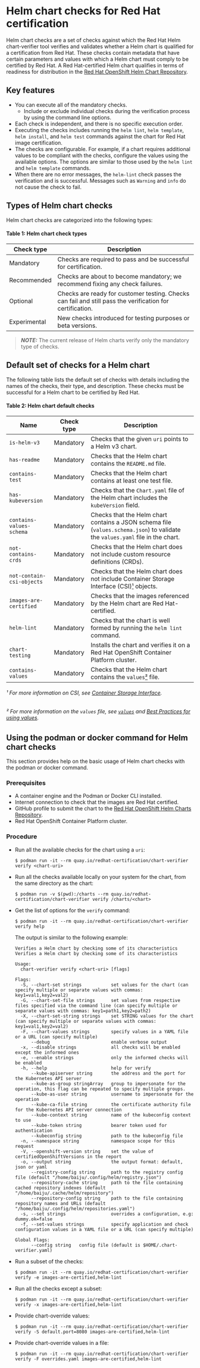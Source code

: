 # Helm chart checks for Red Hat certification

Helm chart checks are a set of checks against which the Red Hat Helm chart-verifier tool verifies and validates whether a Helm chart is qualified for a certification from Red Hat. These checks contain metadata that have certain parameters and values with which a Helm chart must comply to be certified by Red Hat. A Red Hat-certified Helm chart qualifies in terms of readiness for distribution in the [Red Hat OpenShift Helm Chart Repository](https://github.com/openshift-helm-charts).

## Key features
- You can execute all of the mandatory checks.
  - Include or exclude individual checks during the verification process by using the command line options.
- Each check is independent, and there is no specific execution order.
- Executing the checks includes running the `helm lint`, `helm template`, `helm install`, and `helm test` commands against the chart for Red Hat image certification.
- The checks are configurable. For example, if a chart requires additional values to be compliant with the checks, configure the values using the available options. The options are similar to those used by the `helm lint` and `helm template` commands.
- When there are no error messages, the `helm-lint` check passes the verification and is successful. Messages such as `Warning` and `info` do not cause the check to fail.

## Types of Helm chart checks
Helm chart checks are categorized into the following types:

#### Table 1: Helm chart check types

| Check type | Description
|---|---
| Mandatory | Checks are required to pass and be successful for certification.
| Recommended | Checks are about to become mandatory; we recommend fixing any check failures.
| Optional | Checks are ready for customer testing. Checks can fail and still pass the verification for certification.
| Experimental | New checks introduced for testing purposes or beta versions.
> **_NOTE:_**  The current release of Helm charts verify only the mandatory type of checks.

## Default set of checks for a Helm chart
The following table lists the default set of checks with details including the names of the checks, their type, and description. These checks must be successful for a Helm chart to be certified by Red Hat.

#### Table 2: Helm chart default checks

| Name | Check type | Description
|------|------------|------------
| `is-helm-v3` | Mandatory | Checks that the given `uri` points to a Helm v3 chart.
| `has-readme` | Mandatory | Checks that the Helm chart contains the `README.md` file.
| `contains-test` | Mandatory | Checks that the Helm chart contains at least one test file.
| `has-kubeversion` | Mandatory | Checks that the `Chart.yaml` file of the Helm chart includes the `kubeVersion` field.
| `contains-values-schema` | Mandatory | Checks that the Helm chart contains a JSON schema file (`values.schema.json`) to validate the `values.yaml` file in the chart.
| `not-contains-crds` | Mandatory | Checks that the Helm chart does not include custom resource definitions (CRDs).
| `not-contain-csi-objects` | Mandatory | Checks that the Helm chart does not include Container Storage Interface (CSI)[¹](https://gist.github.com/Srivaralakshmi/eb3c9bf1d65ec297035f4a8d26057620#-for-more-information-on-csi-see-container-storage-interface) objects.
| `images-are-certified` | Mandatory | Checks that the images referenced by the Helm chart are Red Hat-certified.
| `helm-lint` | Mandatory | Checks that the chart is well formed by running the `helm lint` command.
| `chart-testing` | Mandatory | Installs the chart and verifies it on a Red Hat OpenShift Container Platform cluster.
| `contains-values` | Mandatory | Checks that the Helm chart contains the `values`[²](https://gist.github.com/Srivaralakshmi/eb3c9bf1d65ec297035f4a8d26057620#-for-more-information-on-the-values-file-see-values-and-best-practices-for-using-values) file.

###### ¹ For more information on CSI, see [Container Storage Interface](https://github.com/container-storage-interface/spec/blob/master/spec.md).

###### ² For more information on the `values` file, see [`values`](https://helm.sh/docs/chart_template_guide/values_files/) and [Best Practices for using values](https://helm.sh/docs/chart_best_practices/values/).

## Using the podman or docker command for Helm chart checks
This section provides help on the basic usage of Helm chart checks with the podman or docker command.

### Prerequisites
- A container engine and the Podman or Docker CLI installed.
- Internet connection to check that the images are Red Hat certified.
- GitHub profile to submit the chart to the [Red Hat OpenShift Helm Charts Repository](https://github.com/openshift-helm-charts).
- Red Hat OpenShift Container Platform cluster.

### Procedure

- Run all the available checks for the chart using a `uri`:

  ```
  $ podman run -it --rm quay.io/redhat-certification/chart-verifier verify <chart-uri>
  ```
- Run all the checks available locally on your system for the chart, from the same directory as the chart:

  ```
  $ podman run -v $(pwd):/charts --rm quay.io/redhat-certification/chart-verifier verify /charts/<chart>
  ```
- Get the list of options for the `verify` command:

  ```
  $ podman run -it --rm quay.io/redhat-certification/chart-verifier verify help
  ```
  The output is similar to the following example:
  ```
  Verifies a Helm chart by checking some of its characteristics
  Verifies a Helm chart by checking some of its characteristics

  Usage:
    chart-verifier verify <chart-uri> [flags]

  Flags:
    -S, --chart-set strings           set values for the chart (can specify multiple or separate values with commas: key1=val1,key2=val2)
    -G, --chart-set-file strings      set values from respective files specified via the command line (can specify multiple or separate values with commas: key1=path1,key2=path2)
    -X, --chart-set-string strings    set STRING values for the chart (can specify multiple or separate values with commas: key1=val1,key2=val2)
    -F, --chart-values strings        specify values in a YAML file or a URL (can specify multiple)
        --debug                       enable verbose output
    -x, --disable strings             all checks will be enabled except the informed ones
    -e, --enable strings              only the informed checks will be enabled
    -h, --help                        help for verify
        --kube-apiserver string       the address and the port for the Kubernetes API server
        --kube-as-group stringArray   group to impersonate for the operation, this flag can be repeated to specify multiple groups.
        --kube-as-user string         username to impersonate for the operation
        --kube-ca-file string         the certificate authority file for the Kubernetes API server connection
        --kube-context string         name of the kubeconfig context to use
        --kube-token string           bearer token used for authentication
        --kubeconfig string           path to the kubeconfig file
    -n, --namespace string            namespace scope for this request
    -V, --openshift-version string    set the value of certifiedOpenShiftVersions in the report
    -o, --output string               the output format: default, json or yaml
        --registry-config string      path to the registry config file (default "/home/baiju/.config/helm/registry.json")
        --repository-cache string     path to the file containing cached repository indexes (default "/home/baiju/.cache/helm/repository")
        --repository-config string    path to the file containing repository names and URLs (default "/home/baiju/.config/helm/repositories.yaml")
    -s, --set strings                 overrides a configuration, e.g: dummy.ok=false
    -f, --set-values strings          specify application and check configuration values in a YAML file or a URL (can specify multiple)

  Global Flags:
        --config string   config file (default is $HOME/.chart-verifier.yaml)
  ```
- Run a subset of the checks:

  ```
  $ podman run -it --rm quay.io/redhat-certification/chart-verifier verify -e images-are-certified,helm-lint
  ```
- Run all the checks except a subset:

  ```
  $ podman run -it --rm quay.io/redhat-certification/chart-verifier verify -x images-are-certified,helm-lint
  ```
- Provide chart-override values:

  ```
  $ podman run -it --rm quay.io/redhat-certification/chart-verifier verify -S default.port=8080 images-are-certified,helm-lint
  ```
- Provide chart-override values in a file:

  ```
  $ podman run -it --rm quay.io/redhat-certification/chart-verifier verify -F overrides.yaml images-are-certified,helm-lint
  ```
